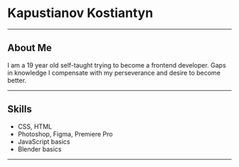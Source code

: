 # Kapustianov Kostiantyn
---
## About Me 

I am a 19 year old self-taught trying to become a frontend developer. Gaps in knowledge I compensate with my perseverance and desire to become better.
<br>

--- 

## Skills
* CSS, HTML
* Photoshop, Figma, Premiere Pro
* JavaScript basics
* Blender basics

---